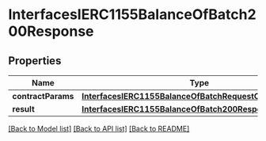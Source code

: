 # InterfacesIERC1155BalanceOfBatch200Response

## Properties
Name | Type | Description | Notes
------------ | ------------- | ------------- | -------------
**contractParams** | [**InterfacesIERC1155BalanceOfBatchRequestContractParams**](InterfacesIERC1155BalanceOfBatchRequestContractParams.md) |  | 
**result** | [**InterfacesIERC1155BalanceOfBatch200ResponseResult**](InterfacesIERC1155BalanceOfBatch200ResponseResult.md) |  | 

[[Back to Model list]](../README.md#documentation-for-models) [[Back to API list]](../README.md#documentation-for-api-endpoints) [[Back to README]](../README.md)


